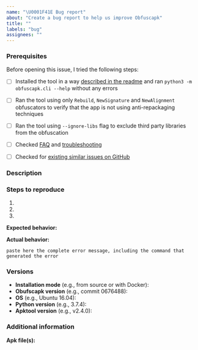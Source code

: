 ```yaml
---
name: "\U0001F41E Bug report"
about: "Create a bug report to help us improve Obfuscapk"
title: ""
labels: "bug"
assignees: ""
---
```


<!--
Thank you for reporting a problem with Obfuscapk.

Please fill in as much of the template below as you can and, if possible, please provide code and apk file(s) needed to replicate the issue. If you leave out information, we can't help you as well.

NOTE:
    * if you're including code snippets/logs, please format them properly (see https://help.github.com/github/writing-on-github/basic-writing-and-formatting-syntax#quoting-code);
    * blocks starting with `< !--` and ending with `-- >` (without spaces) are treated as comments and won't be rendered, so please don't edit the text inside these blocks since your modifications won't be visible. If you want the text to be visible, remove `< !--` and `-- >` tags.
-->



### Prerequisites

Before opening this issue, I tried the following steps:

<!-- Please put an x between the brackets of each line that applies below, so that [ ] becomes [x] (without leaving spaces around the x) -->

* [ ] Installed the tool in a way [described in the readme](https://github.com/ClaudiuGeorgiu/Obfuscapk#-installation) and ran `python3 -m obfuscapk.cli --help` without any errors

* [ ] Ran the tool using only `Rebuild`, `NewSignature` and `NewAlignment` obfuscators to verify that the app is not using anti-repackaging techniques

* [ ] Ran the tool using `--ignore-libs` flag to exclude third party libraries from the obfuscation

* [ ] Checked [FAQ](https://github.com/ClaudiuGeorgiu/Obfuscapk/blob/master/docs/FAQ.md) and [troubleshooting](https://github.com/ClaudiuGeorgiu/Obfuscapk/blob/master/docs/TROUBLESHOOTING.md)

* [ ] Checked for [existing similar issues on GitHub](https://github.com/issues?utf8=✓&q=is%3Aissue+repo%3AClaudiuGeorgiu/Obfuscapk)



### Description

<!-- A clear and concise description of what the issue is (insert text below this line) -->



### Steps to reproduce

1. <!-- First Step -->
2. <!-- Second Step -->
3. <!-- And so on… -->


**Expected behavior:**

<!-- A clear and concise description of what you expected to happen, e.g., the obfuscation should complete without any error message and the obfuscated apk should... (insert text below this line) -->


**Actual behavior:**

<!-- What actually happens, e.g., the obfuscation completes without errors, but when I install the obfuscated apk into a device, it crashes when... (insert text below this line) -->

```
paste here the complete error message, including the command that generated the error
```



### Versions

<!-- Please fill all the applicable fields below to help us replicate the problem -->

* **Installation mode** (e.g., from source or with Docker):
* **Obufscapk version** (e.g., commit 0676488):
* **OS** (e.g., Ubuntu 16.04):
* **Python version** (e.g., 3.7.4):
* **Apktool version** (e.g., v2.4.0):



### Additional information

<!-- Any additional information, configuration or data that might be necessary to reproduce the issue (insert text below this line) -->


**Apk file(s):**

<!-- If applicable, please provide the apk file(s) needed to replicate the problem. Without the file(s) we may not be able to replicate the issue (insert text below this line) -->
